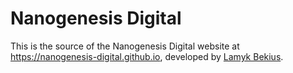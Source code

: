 # Nanogenesis Digital
This is the source of the Nanogenesis Digital website at <https://nanogenesis-digital.github.io>, developed by [Lamyk Bekius](https://www.uantwerpen.be/en/staff/lamyk-bekius/).